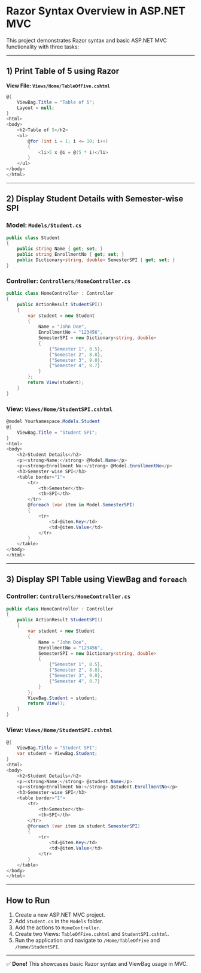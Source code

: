 # Razor Syntax Overview in ASP.NET MVC
This project demonstrates Razor syntax and basic ASP.NET MVC functionality with three tasks:

---

## 1) Print Table of 5 using Razor

**View File: `Views/Home/TableOfFive.cshtml`**
```csharp
@{
    ViewBag.Title = "Table of 5";
    Layout = null;
}
<html>
<body>
    <h2>Table of 5</h2>
    <ul>
        @for (int i = 1; i <= 10; i++)
        {
            <li>5 x @i = @(5 * i)</li>
        }
    </ul>
</body>
</html>
```

---

## 2) Display Student Details with Semester-wise SPI

### Model: `Models/Student.cs`
```csharp
public class Student
{
    public string Name { get; set; }
    public string EnrollmentNo { get; set; }
    public Dictionary<string, double> SemesterSPI { get; set; }
}
```

### Controller: `Controllers/HomeController.cs`
```csharp
public class HomeController : Controller
{
    public ActionResult StudentSPI()
    {
        var student = new Student
        {
            Name = "John Doe",
            EnrollmentNo = "123456",
            SemesterSPI = new Dictionary<string, double>
            {
                {"Semester 1", 8.5},
                {"Semester 2", 8.8},
                {"Semester 3", 9.0},
                {"Semester 4", 8.7}
            }
        };
        return View(student);
    }
}
```

### View: `Views/Home/StudentSPI.cshtml`
```csharp
@model YourNamespace.Models.Student
@{
    ViewBag.Title = "Student SPI";
}
<html>
<body>
    <h2>Student Details</h2>
    <p><strong>Name:</strong> @Model.Name</p>
    <p><strong>Enrollment No:</strong> @Model.EnrollmentNo</p>
    <h3>Semester-wise SPI</h3>
    <table border="1">
        <tr>
            <th>Semester</th>
            <th>SPI</th>
        </tr>
        @foreach (var item in Model.SemesterSPI)
        {
            <tr>
                <td>@item.Key</td>
                <td>@item.Value</td>
            </tr>
        }
    </table>
</body>
</html>

```

---

## 3) Display SPI Table using ViewBag and `foreach`

### Controller: `Controllers/HomeController.cs`
```csharp
public class HomeController : Controller
{
    public ActionResult StudentSPI()
    {
        var student = new Student
        {
            Name = "John Doe",
            EnrollmentNo = "123456",
            SemesterSPI = new Dictionary<string, double>
            {
                {"Semester 1", 8.5},
                {"Semester 2", 8.8},
                {"Semester 3", 9.0},
                {"Semester 4", 8.7}
            }
        };
        ViewBag.Student = student;
        return View();
    }
}
```

### View: `Views/Home/StudentSPI.cshtml`
```csharp
@{
    ViewBag.Title = "Student SPI";
    var student = ViewBag.Student;
}
<html>
<body>
    <h2>Student Details</h2>
    <p><strong>Name:</strong> @student.Name</p>
    <p><strong>Enrollment No:</strong> @student.EnrollmentNo</p>
    <h3>Semester-wise SPI</h3>
    <table border="1">
        <tr>
            <th>Semester</th>
            <th>SPI</th>
        </tr>
        @foreach (var item in student.SemesterSPI)
        {
            <tr>
                <td>@item.Key</td>
                <td>@item.Value</td>
            </tr>
        }
    </table>
</body>
</html>
```

---

## How to Run

1. Create a new ASP.NET MVC project.
2. Add `Student.cs` in the `Models` folder.
3. Add the actions to `HomeController`.
4. Create two Views: `TableOfFive.cshtml` and `StudentSPI.cshtml`.
5. Run the application and navigate to `/Home/TableOfFive` and `/Home/StudentSPI`.

---

✅ **Done!** This showcases basic Razor syntax and ViewBag usage in MVC.
